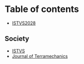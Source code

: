 # Table of contents

* [ISTVS2028](README.md)

## Society

* [ISTVS](http://www.istvs.org)
* [Journal of Terramechanics](https://www.sciencedirect.com/journal/journal-of-terramechanics)
